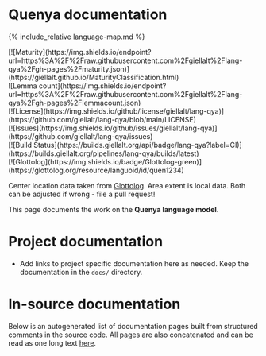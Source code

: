 # Quenya documentation

<div class="twocolumn map" markdown="1">

{% include_relative language-map.md %}

<div class="badges" markdown="1">
[![Maturity](https://img.shields.io/endpoint?url=https%3A%2F%2Fraw.githubusercontent.com%2Fgiellalt%2Flang-qya%2Fgh-pages%2Fmaturity.json)](https://giellalt.github.io/MaturityClassification.html) <br/>
![Lemma count](https://img.shields.io/endpoint?url=https%3A%2F%2Fraw.githubusercontent.com%2Fgiellalt%2Flang-qya%2Fgh-pages%2Flemmacount.json) <br/>
[![License](https://img.shields.io/github/license/giellalt/lang-qya)](https://github.com/giellalt/lang-qya/blob/main/LICENSE) <br/>
[![Issues](https://img.shields.io/github/issues/giellalt/lang-qya)](https://github.com/giellalt/lang-qya/issues) <br/>
[![Build Status](https://builds.giellalt.org/api/badge/lang-qya?label=CI)](https://builds.giellalt.org/pipelines/lang-qya/builds/latest) <br/>
[![Glottolog](https://img.shields.io/badge/Glottolog-green)](https://glottolog.org/resource/languoid/id/quen1234)
</div>

Center location data taken from [Glottolog](https://glottolog.org/). Area extent is local data. Both can be adjusted if wrong - file a pull request!

</div>

This page documents the work on the **Quenya language model**. 

# Project documentation

* Add links to project specific documentation here as needed. Keep the documentation in the `docs/` directory.

# In-source documentation

Below is an autogenerated list of documentation pages built from structured comments in the source code. All pages are also concatenated and can be read as one long text [here](qya.md).
